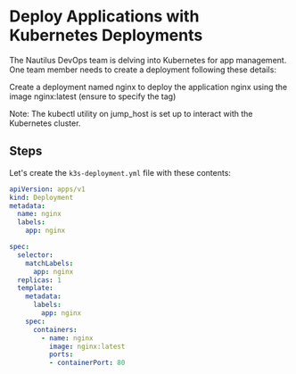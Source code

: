 # Deploy Applications with Kubernetes Deployments

The Nautilus DevOps team is delving into Kubernetes for app management. One team member needs to create a deployment following these details:

Create a deployment named nginx to deploy the application nginx using the image nginx:latest (ensure to specify the tag)

Note: The kubectl utility on jump_host is set up to interact with the Kubernetes cluster.

## Steps

Let's create the `k3s-deployment.yml` file with these contents:

```YAML
apiVersion: apps/v1
kind: Deployment
metadata:
  name: nginx
  labels:
    app: nginx

spec:
  selector:
    matchLabels:
      app: nginx
  replicas: 1
  template:
    metadata:
      labels:
        app: nginx
    spec:
      containers:
        - name: nginx
          image: nginx:latest
          ports:
          - containerPort: 80
```
